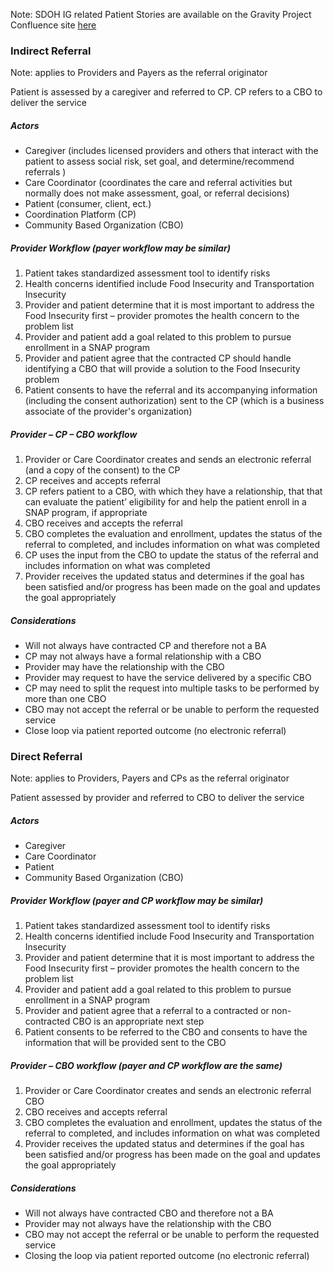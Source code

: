 Note: SDOH IG related Patient Stories are available on the Gravity Project Confluence site [here](https://confluence.hl7.org/display/GRAV/Patient+Stories)



### Indirect Referral 

Note: applies to Providers and Payers as the referral originator

Patient is assessed by a caregiver and referred to CP.  CP refers to a CBO to deliver the service

##### Actors

- Caregiver (includes licensed providers and others that interact with the patient to assess social risk, set goal, and determine/recommend referrals )
- Care Coordinator (coordinates the care and referral activities but normally does not make assessment, goal, or referral decisions)
- Patient (consumer, client, ect.)
- Coordination Platform (CP)
- Community Based Organization (CBO)

##### Provider Workflow (payer workflow may be similar)

1. Patient takes standardized assessment tool to identify risks
2. Health concerns identified include Food Insecurity and Transportation Insecurity
3. Provider and patient determine that it is most important to address the Food Insecurity first – provider promotes the health concern to the problem list
4. Provider and patient add a goal related to this problem to pursue enrollment in a SNAP program
5. Provider and patient agree that the contracted CP should handle identifying a CBO that will provide a solution to the Food Insecurity problem
6. Patient consents to have the referral and its accompanying information (including the consent authorization) sent to the CP (which is a business associate of the provider's organization)

##### Provider – CP – CBO workflow 

1. Provider or Care Coordinator creates and sends an electronic referral (and a copy of the consent) to the CP
2. CP receives and accepts referral
3. CP refers patient to a CBO, with which they have a relationship, that that can evaluate the patient’ eligibility for and help the patient enroll in a SNAP program, if appropriate 
4. CBO receives and accepts the referral
5. CBO completes the evaluation and enrollment, updates the status of the referral to completed, and includes information on what was completed
6. CP uses the input from the CBO to update the status of the referral and includes information on what was completed
7. Provider receives the updated status and determines if the goal has been satisfied and/or progress has been made on the goal and updates the goal appropriately

##### Considerations 

- Will not always have contracted CP and therefore not a BA
- CP may not always have a formal relationship with a CBO
- Provider may have the relationship with the CBO
- Provider may request to have the service delivered by a specific CBO
- CP may need to split the request into multiple tasks to be performed by more than one CBO
- CBO may not accept the referral or be unable to perform the requested service
- Close loop via patient reported outcome (no electronic referral)

 

### Direct Referral

Note: applies to Providers, Payers and CPs as the referral originator

Patient assessed by provider and referred to CBO to deliver the service 

##### Actors

- Caregiver
- Care Coordinator
- Patient
- Community Based Organization (CBO)

##### Provider Workflow (payer and CP workflow may be similar)

1. Patient takes standardized assessment tool to identify risks
2. Health concerns identified include Food Insecurity and Transportation Insecurity
3. Provider and patient determine that it is most important to address the Food Insecurity first – provider promotes the health concern to the problem list
4. Provider and patient add a goal related to this problem to pursue enrollment in a SNAP program
5. Provider and patient agree that a referral to a contracted or non-contracted CBO is an appropriate next step
6. Patient consents to be referred to the CBO and consents to have the information that will be provided sent to the CBO 

##### Provider – CBO workflow (payer and CP workflow are the same)

1. Provider or Care Coordinator creates and sends an electronic referral CBO
2. CBO receives and accepts referral
3. CBO completes the evaluation and enrollment, updates the status of the referral to completed, and includes information on what was completed
4. Provider receives the updated status and determines if the goal has been satisfied and/or progress has been made on the goal and updates the goal appropriately

##### Considerations 

- Will not always have contracted CBO and therefore not a BA
- Provider may not always have the relationship with the CBO
- CBO may not accept the referral or be unable to perform the requested service
- Closing the loop via patient reported outcome (no electronic referral)